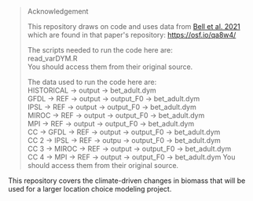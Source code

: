 > Acknowledgement
> 
> This repository draws on code and uses data from [Bell et al. 2021](https://doi.org/10.1038/s41893-021-00745-z)
> which are found in that paper's repository: <https://osf.io/qa8w4/>
> 
> The scripts needed to run the code here are:  
> read_varDYM.R  
> You should access them from their original source.
>
> The data used to run the code here are:  
> HISTORICAL -> output -> bet_adult.dym  
> GFDL -> REF -> output -> output_F0 -> bet_adult.dym  
> IPSL -> REF -> output -> output_F0 -> bet_adult.dym  
> MIROC -> REF -> output -> output_F0 -> bet_adult.dym  
> MPI -> REF -> output -> output_F0 -> bet_adult.dym  
> CC -> GFDL -> REF -> output -> output_F0 -> bet_adult.dym  
> CC 2 -> IPSL -> REF -> outpu -> output_F0 -> bet_adult.dym  
> CC 3 -> MIROC -> REF -> output -> output_F0 -> bet_adult.dym  
> CC 4 -> MPI -> REF -> output -> output_F0 -> bet_adult.dym
> You should access them from their original source.

This repository covers the climate-driven changes in biomass that will be used for a larger location choice
modeling project.  
